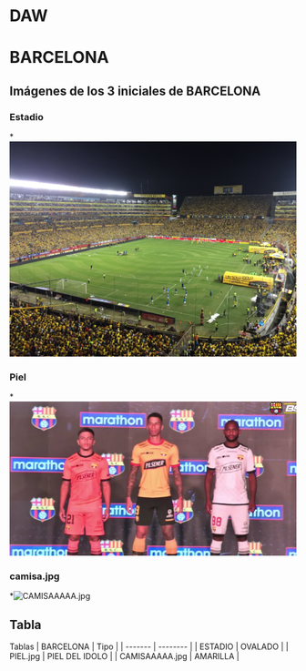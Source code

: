 # DAW
# BARCELONA

## Imágenes de los 3 iniciales de BARCELONA
### Estadio
*![Estadio_BSC.jpg](https://github.com/puntito99/DAW/blob/main/Estadio_BSC.jpg)
### Piel
*![Piel.jpg](https://github.com/puntito99//DAW/blob/main/PIEL.jpg)
### camisa.jpg
*![CAMISAAAAA.jpg](https://github.com/cristhianpin/DAW/blob/main/CAMISAAAAA.png)

## Tabla 

Tablas 
| BARCELONA | Tipo   |
| ------- | -------- |
| ESTADIO  | OVALADO   |
| PIEL.jpg   | PIEL DEL IDOLO   |
| CAMISAAAAA.jpg | AMARILLA  |
